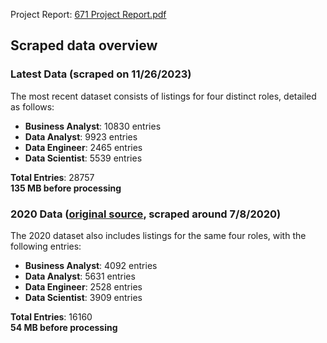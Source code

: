 
Project Report: [671 Project Report.pdf](https://github.com/Unusuala1l2e3x4/Glassdoor-Scraping-Clustering-Data-Centric-Jobs/blob/main/671%20Project%20Report.pdf)

## Scraped data overview
### Latest Data (scraped on 11/26/2023)

The most recent dataset consists of listings for four distinct roles, detailed as follows:

- **Business Analyst**: 10830 entries
- **Data Analyst**: 9923 entries
- **Data Engineer**: 2465 entries
- **Data Scientist**: 5539 entries

**Total Entries**: 28757\
**135 MB before processing**

### 2020 Data ([original source](https://github.com/picklesueat/data_jobs_data/tree/master/data), scraped around 7/8/2020)

The 2020 dataset also includes listings for the same four roles, with the following entries:

- **Business Analyst**: 4092 entries
- **Data Analyst**: 5631 entries
- **Data Engineer**: 2528 entries
- **Data Scientist**: 3909 entries

**Total Entries**: 16160\
**54 MB before processing**
